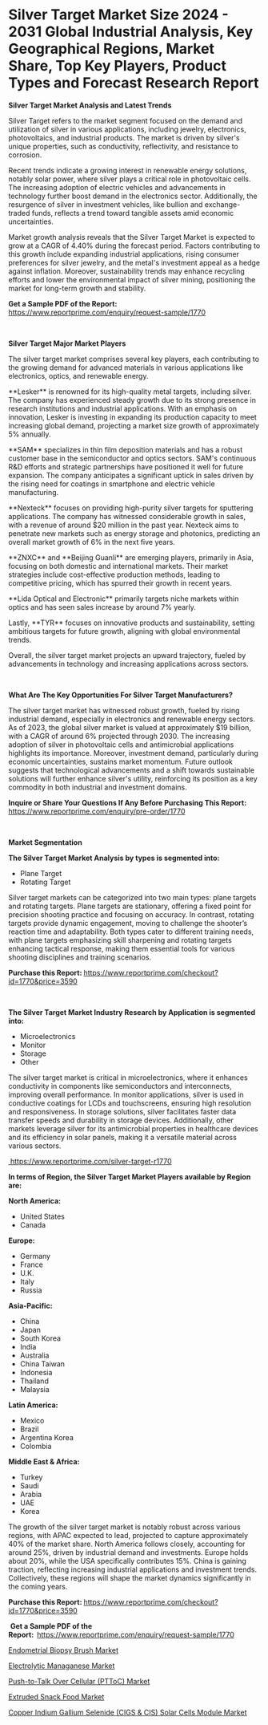 <p><h1>Silver Target Market Size 2024 - 2031 Global Industrial Analysis, Key Geographical Regions, Market Share, Top Key Players, Product Types and Forecast Research Report</h1></p><p><strong>Silver Target Market Analysis and Latest Trends</strong></p>
<p><p>Silver Target refers to the market segment focused on the demand and utilization of silver in various applications, including jewelry, electronics, photovoltaics, and industrial products. The market is driven by silver's unique properties, such as conductivity, reflectivity, and resistance to corrosion. </p><p>Recent trends indicate a growing interest in renewable energy solutions, notably solar power, where silver plays a critical role in photovoltaic cells. The increasing adoption of electric vehicles and advancements in technology further boost demand in the electronics sector. Additionally, the resurgence of silver in investment vehicles, like bullion and exchange-traded funds, reflects a trend toward tangible assets amid economic uncertainties.</p><p>Market growth analysis reveals that the Silver Target Market is expected to grow at a CAGR of 4.40% during the forecast period. Factors contributing to this growth include expanding industrial applications, rising consumer preferences for silver jewelry, and the metal's investment appeal as a hedge against inflation. Moreover, sustainability trends may enhance recycling efforts and lower the environmental impact of silver mining, positioning the market for long-term growth and stability.</p></p>
<p><strong>Get a Sample PDF of the Report:&nbsp;</strong> <a href="https://www.reportprime.com/enquiry/request-sample/1770">https://www.reportprime.com/enquiry/request-sample/1770</a></p>
<p>&nbsp;</p>
<p><strong>Silver Target Major Market Players</strong></p>
<p><p>The silver target market comprises several key players, each contributing to the growing demand for advanced materials in various applications like electronics, optics, and renewable energy. </p><p>**Lesker** is renowned for its high-quality metal targets, including silver. The company has experienced steady growth due to its strong presence in research institutions and industrial applications. With an emphasis on innovation, Lesker is investing in expanding its production capacity to meet increasing global demand, projecting a market size growth of approximately 5% annually.</p><p>**SAM** specializes in thin film deposition materials and has a robust customer base in the semiconductor and optics sectors. SAM's continuous R&D efforts and strategic partnerships have positioned it well for future expansion. The company anticipates a significant uptick in sales driven by the rising need for coatings in smartphone and electric vehicle manufacturing.</p><p>**Nexteck** focuses on providing high-purity silver targets for sputtering applications. The company has witnessed considerable growth in sales, with a revenue of around $20 million in the past year. Nexteck aims to penetrate new markets such as energy storage and photonics, predicting an overall market growth of 6% in the next five years.</p><p>**ZNXC** and **Beijing Guanli** are emerging players, primarily in Asia, focusing on both domestic and international markets. Their market strategies include cost-effective production methods, leading to competitive pricing, which has spurred their growth in recent years.</p><p>**Lida Optical and Electronic** primarily targets niche markets within optics and has seen sales increase by around 7% yearly. </p><p>Lastly, **TYR** focuses on innovative products and sustainability, setting ambitious targets for future growth, aligning with global environmental trends. </p><p>Overall, the silver target market projects an upward trajectory, fueled by advancements in technology and increasing applications across sectors.</p></p>
<p>&nbsp;</p>
<p><strong>What Are The Key Opportunities For Silver Target Manufacturers?</strong></p>
<p><p>The silver target market has witnessed robust growth, fueled by rising industrial demand, especially in electronics and renewable energy sectors. As of 2023, the global silver market is valued at approximately $19 billion, with a CAGR of around 6% projected through 2030. The increasing adoption of silver in photovoltaic cells and antimicrobial applications highlights its importance. Moreover, investment demand, particularly during economic uncertainties, sustains market momentum. Future outlook suggests that technological advancements and a shift towards sustainable solutions will further enhance silver's utility, reinforcing its position as a key commodity in both industrial and investment domains.</p></p>
<p><strong>Inquire or Share Your Questions If Any Before Purchasing This Report:</strong> <a href="https://www.reportprime.com/enquiry/pre-order/1770">https://www.reportprime.com/enquiry/pre-order/1770</a></p>
<p>&nbsp;</p>
<p><strong>Market Segmentation</strong></p>
<p><strong>The Silver Target Market Analysis by types is segmented into:</strong></p>
<p><ul><li>Plane Target</li><li>Rotating Target</li></ul></p>
<p><p>Silver target markets can be categorized into two main types: plane targets and rotating targets. Plane targets are stationary, offering a fixed point for precision shooting practice and focusing on accuracy. In contrast, rotating targets provide dynamic engagement, moving to challenge the shooter’s reaction time and adaptability. Both types cater to different training needs, with plane targets emphasizing skill sharpening and rotating targets enhancing tactical response, making them essential tools for various shooting disciplines and training scenarios.</p></p>
<p><strong>Purchase this Report:&nbsp;</strong><a href="https://www.reportprime.com/checkout?id=1770&price=3590">https://www.reportprime.com/checkout?id=1770&price=3590</a></p>
<p>&nbsp;</p>
<p><strong>The Silver Target Market Industry Research by Application is segmented into:</strong></p>
<p><ul><li>Microelectronics</li><li>Monitor</li><li>Storage</li><li>Other</li></ul></p>
<p><p>The silver target market is critical in microelectronics, where it enhances conductivity in components like semiconductors and interconnects, improving overall performance. In monitor applications, silver is used in conductive coatings for LCDs and touchscreens, ensuring high resolution and responsiveness. In storage solutions, silver facilitates faster data transfer speeds and durability in storage devices. Additionally, other markets leverage silver for its antimicrobial properties in healthcare devices and its efficiency in solar panels, making it a versatile material across various sectors.</p></p>
<p><a href="https://www.reportprime.com/silver-target-r1770">&nbsp;https://www.reportprime.com/silver-target-r1770</a></p>
<p><strong>In terms of Region, the Silver Target Market Players available by Region are:</strong></p>
<p>
    <p> <strong> North America: </strong>
        <ul>
            <li>United States</li>
            <li>Canada</li>
        </ul>
        </p> 
    <p> <strong> Europe: </strong>
        <ul>
            <li>Germany</li>
            <li>France</li>
            <li>U.K.</li>
            <li>Italy</li>
            <li>Russia</li>
        </ul>
        </p> 
    <p> <strong> Asia-Pacific: </strong>
        <ul>
            <li>China</li>
            <li>Japan</li>
            <li>South Korea</li>
            <li>India</li>
            <li>Australia</li>
            <li>China Taiwan</li>
            <li>Indonesia</li>
            <li>Thailand</li>
            <li>Malaysia</li>
        </ul>
        </p> 
    <p> <strong> Latin America: </strong>
        <ul>
            <li>Mexico</li>
            <li>Brazil</li>
            <li>Argentina Korea</li>
            <li>Colombia</li>
        </ul>
        </p> 
    <p> <strong> Middle East & Africa: </strong>
        <ul>
            <li>Turkey</li>
            <li>Saudi</li>
            <li>Arabia</li>
            <li>UAE</li>
            <li>Korea</li>
        </ul>
    </p>
    </p>
<p><p>The growth of the silver target market is notably robust across various regions, with APAC expected to lead, projected to capture approximately 40% of the market share. North America follows closely, accounting for around 25%, driven by industrial demand and investments. Europe holds about 20%, while the USA specifically contributes 15%. China is gaining traction, reflecting increasing industrial applications and investment trends. Collectively, these regions will shape the market dynamics significantly in the coming years.</p></p>
<p><strong>Purchase this Report: </strong><a href="https://www.reportprime.com/checkout?id=1770&price=3590">https://www.reportprime.com/checkout?id=1770&price=3590</a></p>
<p>&nbsp;<strong>Get a Sample PDF of the Report:&nbsp;&nbsp;</strong><a href="https://www.reportprime.com/enquiry/request-sample/1770">https://www.reportprime.com/enquiry/request-sample/1770</a></p>
<p><strong></strong></p>
<p><p><a href="https://issuu.com/reportprime-2/docs/endometrial-biopsy-brush-market-siz_a19b8f0c854261">Endometrial Biopsy Brush Market</a></p><p><a href="https://issuu.com/reportprime-2/docs/electrolytic-managanese-market-size_2f6be03677ab33">Electrolytic Managanese Market</a></p><p><a href="https://medium.com/@daveblock38/push-to-talk-over-cellular-pttoc-market-trends-and-analysis-opportunities-and-challenges-for-9665844e5c8a">Push-to-Talk Over Cellular (PTToC) Market</a></p><p><a href="https://www.linkedin.com/pulse/global-extruded-snack-food-market-focus-product-type-potatocornricetapiocamixed-jhuhf?trackingId=h3crLp0fRbCFO44%2F3TQOQQ%3D%3D">Extruded Snack Food Market</a></p><p><a href="https://medium.com/@swilliamn8765/navigating-the-global-copper-indium-gallium-selenide-cigs-cis-solar-cells-module-market-33542c1b6651">Copper Indium Gallium Selenide (CIGS & CIS) Solar Cells Module Market</a></p></p>
